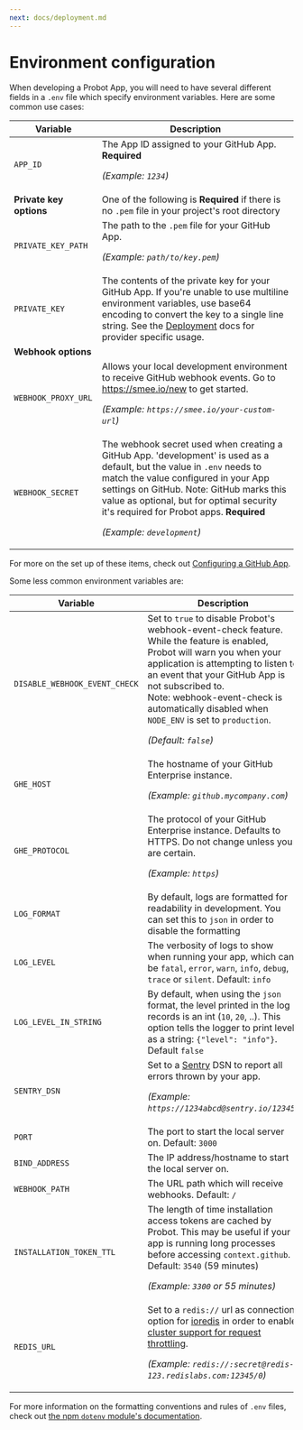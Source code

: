 ```yaml
---
next: docs/deployment.md
---
```


# Environment configuration

When developing a Probot App, you will need to have several different fields in a `.env` file which specify environment variables. Here are some common use cases:

| Variable                | Description                                                                                                                                                                                                                                                                                                                           |
| ----------------------- | ------------------------------------------------------------------------------------------------------------------------------------------------------------------------------------------------------------------------------------------------------------------------------------------------------------------------------------- |
| `APP_ID`                | The App ID assigned to your GitHub App. **Required** <p>_(Example: `1234`)_</p>                                                                                                                                                                                                                                                       |
| **Private key options** | One of the following is **Required** if there is no `.pem` file in your project's root directory                                                                                                                                                                                                                                      |
| `PRIVATE_KEY_PATH`      | The path to the `.pem` file for your GitHub App. <p>_(Example: `path/to/key.pem`)_</p>                                                                                                                                                                                                                                                |
| `PRIVATE_KEY`           | The contents of the private key for your GitHub App. If you're unable to use multiline environment variables, use base64 encoding to convert the key to a single line string. See the [Deployment](deployment.md) docs for provider specific usage.                                                                                   |
| **Webhook options**     |
| `WEBHOOK_PROXY_URL`     | Allows your local development environment to receive GitHub webhook events. Go to https://smee.io/new to get started. <p>_(Example: `https://smee.io/your-custom-url`)_</p>                                                                                                                                                           |
| `WEBHOOK_SECRET`        | The webhook secret used when creating a GitHub App. 'development' is used as a default, but the value in `.env` needs to match the value configured in your App settings on GitHub. Note: GitHub marks this value as optional, but for optimal security it's required for Probot apps. **Required** <p>_(Example: `development`)_</p> |

For more on the set up of these items, check out [Configuring a GitHub App](./development.md#configuring-a-github-app).

Some less common environment variables are:

| Variable                      | Description                                                                                                                                                                                                                                                                                                                                         |
| ----------------------------- | --------------------------------------------------------------------------------------------------------------------------------------------------------------------------------------------------------------------------------------------------------------------------------------------------------------------------------------------------- |
| `DISABLE_WEBHOOK_EVENT_CHECK` | Set to `true` to disable Probot's webhook-event-check feature. While the feature is enabled, Probot will warn you when your application is attempting to listen to an event that your GitHub App is not subscribed to. <br> Note: webhook-event-check is automatically disabled when `NODE_ENV` is set to `production`. <p>_(Default: `false`)_</p> |
| `GHE_HOST`                    | The hostname of your GitHub Enterprise instance. <p>_(Example: `github.mycompany.com`)_</p>                                                                                                                                                                                                                                                         |
| `GHE_PROTOCOL`                | The protocol of your GitHub Enterprise instance. Defaults to HTTPS. Do not change unless you are certain. <p>_(Example: `https`)_</p>                                                                                                                                                                                                               |
| `LOG_FORMAT`                  | By default, logs are formatted for readability in development. You can set this to `json` in order to disable the formatting                                                                                                                                                                                                                        |
| `LOG_LEVEL`                   | The verbosity of logs to show when running your app, which can be `fatal`, `error`, `warn`, `info`, `debug`, `trace` or `silent`. Default: `info`                                                                                                                                                                                                   |
| `LOG_LEVEL_IN_STRING`         | By default, when using the `json` format, the level printed in the log records is an int (`10`, `20`, ..). This option tells the logger to print level as a string: `{"level": "info"}`. Default `false`                                                                                                                                            |
| `SENTRY_DSN`                  | Set to a [Sentry](https://sentry.io/) DSN to report all errors thrown by your app. <p>_(Example: `https://1234abcd@sentry.io/12345`)_</p>                                                                                                                                                                                                           |
| `PORT`                        | The port to start the local server on. Default: `3000`                                                                                                                                                                                                                                                                                              |
| `BIND_ADDRESS`                | The IP address/hostname to start the local server on.                                                                                                                                                                                                                                                                                               |
| `WEBHOOK_PATH`                | The URL path which will receive webhooks. Default: `/`                                                                                                                                                                                                                                                                                              |
| `INSTALLATION_TOKEN_TTL`      | The length of time installation access tokens are cached by Probot. This may be useful if your app is running long processes before accessing `context.github`. Default: `3540` (59 minutes) <p>_(Example: `3300` or 55 minutes)_</p>                                                                                                               |
| `REDIS_URL`                   | Set to a `redis://` url as connection option for [ioredis](https://github.com/luin/ioredis#connect-to-redis) in order to enable [cluster support for request throttling](https://github.com/octokit/plugin-throttling.js#clustering). <p>_(Example: `redis://:secret@redis-123.redislabs.com:12345/0`)_</p>                                         |

For more information on the formatting conventions and rules of `.env` files, check out [the npm `dotenv` module's documentation](https://www.npmjs.com/package/dotenv#rules).
